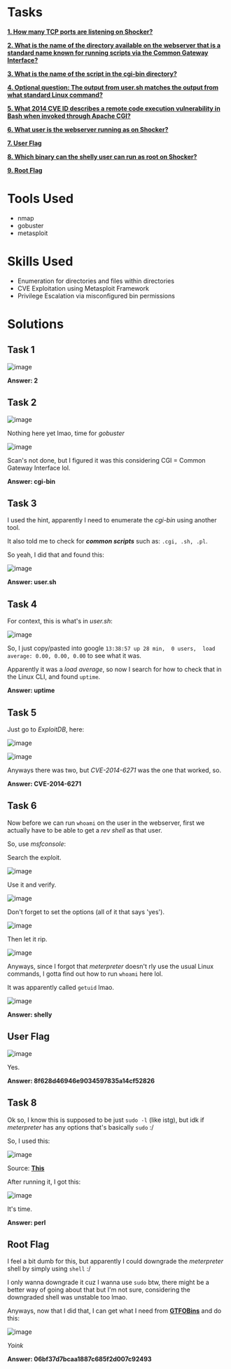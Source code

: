 # Tasks

[**1. How many TCP ports are listening on Shocker?**](#task-1)

[**2. What is the name of the directory available on the webserver that is a standard name known for running scripts via the Common Gateway Interface?**](#task-2)

[**3. What is the name of the script in the cgi-bin directory?**](#task-3)

[**4. Optional question: The output from user.sh matches the output from what standard Linux command?**](#task-4)

[**5. What 2014 CVE ID describes a remote code execution vulnerability in Bash when invoked through Apache CGI?**](#task-5)

[**6. What user is the webserver running as on Shocker?**](#task-6)

[**7. User Flag**](#user-flag)

[**8. Which binary can the shelly user can run as root on Shocker?**](#task-8)

[**9. Root Flag**](#root-flag)

# Tools Used

- nmap
- gobuster
- metasploit

# Skills Used

- Enumeration for directories and files within directories
- CVE Exploitation using Metasploit Framework
- Privilege Escalation via misconfigured bin permissions

# Solutions

## Task 1

![image](https://github.com/user-attachments/assets/e5cc02f3-a1e8-471d-b553-ab46527271a3)

**Answer: 2**

## Task 2

![image](https://github.com/user-attachments/assets/c83eaf09-2278-4597-b827-4b50bcf53a60)

Nothing here yet lmao, time for _gobuster_

![image](https://github.com/user-attachments/assets/2e10801b-6f97-4c2e-b2c2-44ffcb4aaee8)

Scan's not done, but I figured it was this considering CGI = Common Gateway Interface lol.

**Answer: cgi-bin**

## Task 3

I used the hint, apparently I need to enumerate the _cgi-bin_ using another tool.

It also told me to check for **_common scripts_** such as: ```.cgi, .sh, .pl```.

So yeah, I did that and found this:

![image](https://github.com/user-attachments/assets/2916e298-82f1-46f0-ad5b-c304416471ba)

**Answer: user.sh**

## Task 4

For context, this is what's in _user.sh_:

![image](https://github.com/user-attachments/assets/e4a50e52-36de-4f3f-b17e-3e3a6c74990d)

So, I just copy/pasted into google ```13:38:57 up 28 min,  0 users,  load average: 0.00, 0.00, 0.00``` to see what it was.

Apparently it was a _load average_, so now I search for how to check that in the Linux CLI, and found ```uptime```.

**Answer: uptime**

## Task 5

Just go to _ExploitDB_, here:

![image](https://github.com/user-attachments/assets/a08b6e01-cd53-4a16-b9b4-75df062862ec)

![image](https://github.com/user-attachments/assets/7634968c-8712-4dd4-bd6c-00c76b2d5867)

Anyways there was two, but _CVE-2014-6271_ was the one that worked, so.

**Answer: CVE-2014-6271**

## Task 6

Now before we can run ```whoami``` on the user in the webserver, first we actually have to be able to get a _rev shell_ as that user.

So, use _msfconsole_:

Search the exploit.

![image](https://github.com/user-attachments/assets/a66586a3-01ed-486e-aef4-438b2f94eab3)

Use it and verify.

![image](https://github.com/user-attachments/assets/1f489637-1c6b-4f4c-83c4-cf248bb0856f)

Don't forget to set the options (all of it that says 'yes').

![image](https://github.com/user-attachments/assets/5feb644f-ad70-4183-b187-e911d13e14fd)

Then let it rip.

![image](https://github.com/user-attachments/assets/026e9850-8b67-4252-8fdd-cb66d30b266f)

Anyways, since I forgot that _meterpreter_ doesn't rly use the usual Linux commands, I gotta find out how to run ```whoami``` here lol.

It was apparently called ```getuid``` lmao.

![image](https://github.com/user-attachments/assets/68237bb2-6a44-479a-a116-1340445f1439)

**Answer: shelly**

## User Flag

![image](https://github.com/user-attachments/assets/49196e8c-5e90-4060-9092-84e97cfab476)

Yes.

**Answer: 8f628d46946e9034597835a14cf52826**

## Task 8

Ok so, I know this is supposed to be just ```sudo -l``` (like istg), but idk if _meterpreter_ has any options that's basically ```sudo``` :/

So, I used this:

![image](https://github.com/user-attachments/assets/9e21ea35-483e-43e9-897d-31721acf5e18)

Source: [**This**](https://www.infosecmatter.com/metasploit-module-library/?mm=post/multi/recon/sudo_commands)

After running it, I got this:

![image](https://github.com/user-attachments/assets/85cedf9a-c55f-456d-850e-b4217ff0b2c5)

It's time.

**Answer: perl**

## Root Flag

I feel a bit dumb for this, but apparently I could downgrade the _meterpreter_ shell by simply using ```shell``` :/

I only wanna downgrade it cuz I wanna use ```sudo``` btw, there might be a better way of going about that but I'm not sure, considering the downgraded shell was unstable too lmao.

Anyways, now that I did that, I can get what I need from [**GTFOBins**](https://gtfobins.github.io/) and do this:

![image](https://github.com/user-attachments/assets/29ad8b61-f229-4d32-8038-bd96b6e7f969)

_Yoink_

**Answer: 06bf37d7bcaa1887c685f2d007c92493**
